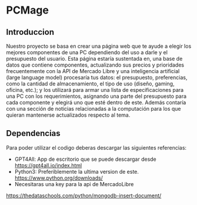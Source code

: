 # PCMage
## Introduccion

Nuestro proyecto se basa en crear una página web que te ayude a elegir los mejores componentes de una PC dependiendo del uso a darle y el presupuesto del usuario. Esta página estaría sustentada en, una base de datos que contiene componentes, actualizando sus precios y prioridades frecuentemente con la API de Mercado Libre y una inteligencia artificial (large language model) procesaría tus datos: el presupuesto, preferencias, como la cantidad de almacenamiento, el tipo de uso (diseño, gaming, oficina, etc.); y los utilizará para armar una lista de especificaciones para una PC con los requerimientos, asignando una parte del presupuesto para cada componente y elegirá uno que esté dentro de este. Además contaría con una sección de noticias relacionadas a la computación para los que quieran mantenerse actualizados respecto al tema. 

## Dependencias

Para poder utilizar el codigo deberas descargar las siguientes referencias:

- GPT4All: App de escritorio que se puede descargar desde https://gpt4all.io/index.html
- Python3: Preferiblemente la ultima version de este. https://www.python.org/downloads/
- Necesitaras una key para la api de MercadoLibre

https://thedataschools.com/python/mongodb-insert-document/
